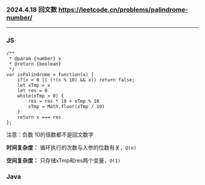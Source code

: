 ### 2024.4.18 回文数  https://leetcode.cn/problems/palindrome-number/
---
### JS
```JS
/**
 * @param {number} x
 * @return {boolean}
 */
var isPalindrome = function(x) {
    if(x < 0 || (!(x % 10) && x)) return false;
    let xTmp = x
    let res = 0
    while(xTmp > 0) {
        res = res * 10 + xTmp % 10
        xTmp = Math.floor(xTmp / 10)
    }
    return x === res
};
```
注意：负数 10的倍数都不是回文数字

**时间复杂度：** 循环执行的次数与入参的位数有关，`O(n)`

**空间复杂度：** 只存储xTmp和res两个变量，`O(1)`

### Java